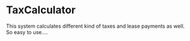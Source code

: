 # TaxCalculator
This system calculates different kind of taxes and lease payments as well. So easy to use....
